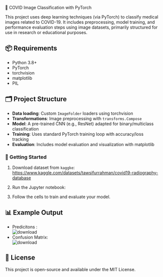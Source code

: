 🧠 COVID Image Classification with PyTorch

This project uses deep learning techniques (via PyTorch) to classify medical images related to COVID-19. It includes preprocessing, model training, and performance evaluation steps using image datasets, primarily structured for use in research or educational purposes.

## 📦 Requirements

* Python 3.8+
* PyTorch
* torchvision
* matplotlib
* PIL

## 🗂️ Project Structure

* **Data loading**: Custom `ImageFolder` loaders using torchvision
* **Transformations**: Image preprocessing with `transforms.Compose`
* **Model**: A pre-trained CNN (e.g., ResNet) adapted for binary/multiclass classification
* **Training**: Uses standard PyTorch training loop with accuracy/loss tracking
* **Evaluation**: Includes model evaluation and visualization with matplotlib

### 🚀 Getting Started

1. Download dataset from `kaggke`: https://www.kaggle.com/datasets/tawsifurrahman/covid19-radiography-database

2. Run the Jupyter notebook:

3. Follow the cells to train and evaluate your model.

## 📊 Example Output

* Predicitons :
  <br/>
  ![download](https://github.com/user-attachments/assets/81ca2c21-bbd6-44da-9d0d-5efddc452c5e)
* Confusion Matrix:
  <br/>
  ![download](https://github.com/user-attachments/assets/223977fa-3007-403c-ba1d-0caedfd28ec1)

## 📄 License

This project is open-source and available under the MIT License.
